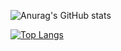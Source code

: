 ![Anurag's GitHub stats](https://github-readme-stats.vercel.app/api?username=bweam&show_icons=true&bg_color=30,e96443,904e95&title_color=fff&text_color=fff&hide_border=true&hide=issues)

[![Top Langs](https://github-readme-stats.vercel.app/api/top-langs/?username=anuraghazra&layout=compact&bg_color=30,e96443,904e95&title_color=fff&text_color=fff&hide_border=true)](https://github.com/anuraghazra/github-readme-stats)
